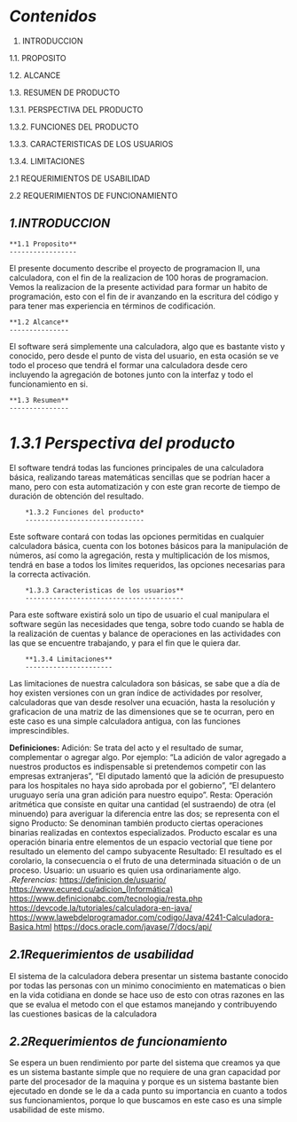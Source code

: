 *Contenidos* 
============
1.	INTRODUCCION 

1.1.	PROPOSITO 

1.2.	ALCANCE

1.3.	RESUMEN DE PRODUCTO 

1.3.1.	PERSPECTIVA DEL PRODUCTO 

1.3.2.	FUNCIONES DEL PRODUCTO

1.3.3.	CARACTERISTICAS DE LOS USUARIOS

1.3.4.	LIMITACIONES
 
2.1 REQUERIMIENTOS DE USABILIDAD

2.2 REQUERIMIENTOS DE FUNCIONAMIENTO





*1.INTRODUCCION*
----------------

	**1.1 Proposito**
	-----------------
El presente documento describe el proyecto de programacion II, una calculadora, con el fin de la realizacion de 100 horas de programacion. Vemos la realizacion de la presente actividad para formar un habito de programación, esto con el fin de ir avanzando en la escritura del código y para tener mas experiencia en términos de codificación.

	**1.2 Alcance**
	---------------
El software será simplemente una calculadora, algo que es bastante visto y conocido, pero desde el punto de vista del usuario, en esta ocasión se ve todo el proceso que tendrá el formar una calculadora desde cero incluyendo la agregación de botones junto con la interfaz y todo el funcionamiento en si.

	**1.3 Resumen**
	---------------
*1.3.1 Perspectiva del producto*
================================
El software tendrá todas las funciones principales de una calculadora básica, realizando tareas matemáticas sencillas que se podrían hacer a mano, pero con esta automatización y con este gran recorte de tiempo de duración de obtención del resultado.

		*1.3.2 Funciones del producto*
		------------------------------
Este software contará con todas las opciones permitidas en cualquier calculadora básica, cuenta con los botones básicos para la manipulación de números, así como la agregación, resta y multiplicación de los mismos, tendrá en base a todos los limites requeridos, las opciones necesarias para la correcta activación.

		*1.3.3 Caracteristicas de los usuarios**
		----------------------------------------
Para este software existirá solo un tipo de usuario el cual manipulara el software según las necesidades que tenga, sobre todo cuando se habla de la realización de cuentas y balance de operaciones en las actividades con las que se encuentre trabajando, y para el fin que le quiera dar.

		**1.3.4 Limitaciones**
		----------------------
Las limitaciones de nuestra calculadora son básicas, se sabe que a día de hoy existen versiones con un gran índice de actividades por resolver, calculadoras que van desde resolver una ecuación, hasta la resolución y graficacion de una matriz de las dimensiones que se te ocurran, pero en este caso es una simple calculadora antigua, con las funciones imprescindibles.

**Definiciones:**
Adición: Se trata del acto y el resultado de sumar, complementar o agregar algo. Por ejemplo: “La adición de valor agregado a nuestros productos es indispensable si pretendemos competir con las empresas extranjeras”, “El diputado lamentó que la adición de presupuesto para los hospitales no haya sido aprobada por el gobierno”, “El delantero uruguayo sería una gran adición para nuestro equipo”.
Resta: Operación aritmética que consiste en quitar una cantidad (el sustraendo) de otra (el minuendo) para averiguar la diferencia entre las dos; se representa con el signo
Producto: Se denominan también producto ciertas operaciones binarias realizadas en contextos especializados. Producto escalar es una operación binaria entre elementos de un espacio vectorial que tiene por resultado un elemento del campo subyacente 
Resultado: El resultado es el corolario, la consecuencia o el fruto de una determinada situación o de un proceso.
Usuario: un usuario es quien usa ordinariamente algo.
*.Referencias:*
https://definicion.de/usuario/  
https://www.ecured.cu/adicion_(Informática)
https://www.definicionabc.com/tecnologia/resta.php
https://devcode.la/tutoriales/calculadora-en-java/
https://www.lawebdelprogramador.com/codigo/Java/4241-Calculadora-Basica.html
https://docs.oracle.com/javase/7/docs/api/

*2.1Requerimientos de usabilidad*
---------------------------------
El sistema de la calculadora debera presentar un sistema  bastante conocido por todas las personas con un minimo conocimiento en matematicas o bien en la vida cotidiana en donde se hace uso de esto con otras razones en las que se evalua el metodo con el que estamos manejando y contribuyendo las cuestiones basicas de la calculadora

*2.2Requerimientos de funcionamiento*
-------------------------------------
Se espera un buen rendimiento por parte del sistema que creamos ya que es un sistema bastante simple que no requiere de una gran capacidad por parte del procesador de la maquina y porque es un sistema bastante bien ejecutado en donde se le da a cada punto su importancia en cuanto a todos sus funcionamientos, porque lo que buscamos en este caso es una simple usabilidad de este mismo.


	



